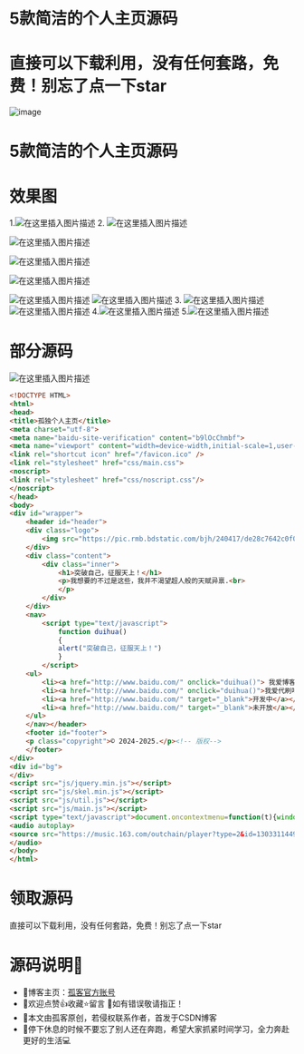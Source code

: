 # 5款简洁的个人主页源码
# 直接可以下载利用，没有任何套路，免费！别忘了点一下star
![image](https://github.com/user-attachments/assets/c61acb5d-8154-43bc-ab3c-7ca23098d7f1)
# 5款简洁的个人主页源码
# 效果图
1.![在这里插入图片描述](https://i-blog.csdnimg.cn/blog_migrate/01e10678c13f8bc14c7a8da22992d429.png)
2.
![在这里插入图片描述](https://i-blog.csdnimg.cn/blog_migrate/7a0cfde436a411199b656543df28b2c2.png)

![在这里插入图片描述](https://i-blog.csdnimg.cn/blog_migrate/d0abc9a152678dc1b23b7c40ae151d03.png)

![在这里插入图片描述](https://i-blog.csdnimg.cn/blog_migrate/9d931346c89c62ed17c6742e47e282ae.png)

![在这里插入图片描述](https://i-blog.csdnimg.cn/blog_migrate/beaccc46257d4759a5b8d261c3a8ca61.png)

![在这里插入图片描述](https://i-blog.csdnimg.cn/blog_migrate/fd5050a2eb2adf82995939186bbdb6be.png)
![在这里插入图片描述](https://i-blog.csdnimg.cn/blog_migrate/d48857bc7f8a1986ff52f97420757a40.png)
3.
![在这里插入图片描述](https://i-blog.csdnimg.cn/blog_migrate/2541bf2a1bb7ad864d39bf063b156590.png)
![在这里插入图片描述](https://i-blog.csdnimg.cn/blog_migrate/eccaa128f15e0b061a4972469103da2d.png)
4.![在这里插入图片描述](https://i-blog.csdnimg.cn/blog_migrate/444d98025664060e1afe5fd10e941d23.png)
5.![在这里插入图片描述](https://i-blog.csdnimg.cn/blog_migrate/478da611f56fcc8847524fe43e3431cb.png)

# 部分源码
![在这里插入图片描述](https://i-blog.csdnimg.cn/blog_migrate/5d336113fded30ff5112a9e09413ffce.png)

```html
<!DOCTYPE HTML>
<html>
<head>
<title>孤独个人主页</title>
<meta charset="utf-8">
<meta name="baidu-site-verification" content="b9lOcChmbf">
<meta name="viewport" content="width=device-width,initial-scale=1,user-scalable=no">
<link rel="shortcut icon" href="/favicon.ico" />
<link rel="stylesheet" href="css/main.css">
<noscript>
<link rel="stylesheet" href="css/noscript.css"/>
</noscript>
</head>
<body>
<div id="wrapper">
	<header id="header">
	<div class="logo">
		<img src="https://pic.rmb.bdstatic.com/bjh/240417/de28c7642c0f00188b630295c39a5bf29218.jpeg" class="logo">
	</div>
	<div class="content">
		<div class="inner">
			<h1>突破自己，征服天上！</h1>
			<p>我想要的不过是这些，我并不渴望超人般的天赋异禀.<br>
			</p>
		</div>
	</div>
	<nav>
		<script type="text/javascript">
			function duihua()
			{
			alert("突破自己，征服天上！")
			}
		</script>
	<ul>
		<li><a href="http://www.baidu.com/" onclick="duihua()"> 我爱博客吧</a></li><!-- 按钮1-->
		<li><a href="http://www.baidu.com/" onclick="duihua()">我爱代刷吧</a></li><!-- 按钮2-->
		<li><a href="http://www.baidu.com/" target="_blank">开发中</a></li><!-- 按钮3-->
		<li><a href="http://www.baidu.com/" target="_blank">未开放</a></li><!-- 按钮4-->
	</ul>
	</nav></header>
	<footer id="footer">
	<p class="copyright">© 2024-2025.</p><!-- 版权-->
	</footer>
</div>
<div id="bg">
</div>
<script src="js/jquery.min.js"></script>
<script src="js/skel.min.js"></script>
<script src="js/util.js"></script>
<script src="js/main.js"></script>
<script type="text/javascript">document.oncontextmenu=function(t){window.event&&(t=window.event);try{var e=t.srcElement;return"INPUT"==e.tagName&&"text"==e.type.toLowerCase()||"TEXTAREA"==e.tagName?!0:!1}catch(n){return!1}},document.onpaste=function(t){window.event&&(t=window.event);try{var e=t.srcElement;return"INPUT"==e.tagName&&"text"==e.type.toLowerCase()||"TEXTAREA"==e.tagName?!0:!1}catch(n){return!1}},document.oncopy=function(t){window.event&&(t=window.event);try{var e=t.srcElement;return"INPUT"==e.tagName&&"text"==e.type.toLowerCase()||"TEXTAREA"==e.tagName?!0:!1}catch(n){return!1}},document.oncut=function(t){window.event&&(t=window.event);try{var e=t.srcElement;return"INPUT"==e.tagName&&"text"==e.type.toLowerCase()||"TEXTAREA"==e.tagName?!0:!1}catch(n){return!1}},document.onselectstart=function(t){window.event&&(t=window.event);try{var e=t.srcElement;return"INPUT"==e.tagName&&"text"==e.type.toLowerCase()||"TEXTAREA"==e.tagName?!0:!1}catch(n){return!1}};</script>
<audio autoplay>
<source src="https://music.163.com/outchain/player?type=2&id=1303311449&auto=1" type="audio/mpeg"><!-- ！BGM！-->
</audio>
</body>
</html>
```

# 领取源码
直接可以下载利用，没有任何套路，免费！别忘了点一下star
# 源码说明🏅
- 📢博客主页：[孤客官方账号](https://github.com/GUKE007)
 - 📢欢迎点赞👍收藏⭐️留言 📝如有错误敬请指正！
 - 📢本文由孤客原创，若侵权联系作者，首发于CSDN博客
 - 📢停下休息的时候不要忘了别人还在奔跑，希望大家抓紧时间学习，全力奔赴更好的生活💻

